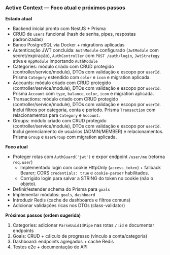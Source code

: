 ### Active Context — Foco atual e próximos passos

**Estado atual**

- Backend inicial pronto com NestJS + Prisma
- CRUD de `users` funcional (hash de senha, pipes, respostas padronizadas)
- Banco PostgreSQL via Docker + migrations aplicadas
- Autenticação JWT concluída: `AuthModule` configurado (`JwtModule` com secret/expiração), `AuthController` com `POST /auth/login`, `JwtStrategy` ativa e `AppModule` importando `AuthModule`
- Categories: módulo criado com CRUD protegido (controller/service/module), DTOs com validação e escopo por `userId`. Prisma `Category` estendido com `color` e `icon` e migration aplicada.
- Accounts: módulo criado com CRUD protegido (controller/service/module), DTOs com validação e escopo por `userId`. Prisma `Account` com `type`, `balance`, `color`, `icon` e migration aplicada.
- Transactions: módulo criado com CRUD protegido (controller/service/module), DTOs com validação e escopo por `userId`. Inclui filtros por categoria, conta e período. Prisma `Transaction` com relacionamentos para `Category` e `Account`.
- Groups: módulo criado com CRUD protegido (controller/service/module), DTOs com validação e escopo por `userId`. Inclui gerenciamento de usuários (ADMIN/MEMBER) e relacionamentos. Prisma `Group` e `UserGroup` com migration aplicada.

**Foco atual**

- Proteger rotas com `AuthGuard('jwt')` e expor endpoint `/user/me` (retorna `req.user`)
  - Implementado login com cookie HttpOnly (`access_token`) + fallback Bearer; CORS `credentials: true` e `cookie-parser` habilitados.
  - Corrigido login para salvar a STRING do token no cookie (não o objeto).
- Definir/estender schema do Prisma para `goals`
- Implementar módulos: `goals`, `dashboard`
- Introduzir Redis (cache de dashboards e filtros comuns)
- Adicionar validações ricas nos DTOs (class-validator)

**Próximos passos (ordem sugerida)**

1) Categories: adicionar `ParseUuidIdPipe` nas rotas `/:id` e documentar endpoints
2) Goals: CRUD + cálculo de progresso (vínculo a conta/categoria)
3) Dashboard: endpoints agregados + cache Redis
4) Testes e2e + documentação de API


